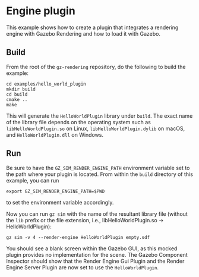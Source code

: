 # Engine plugin

This example shows how to create a plugin that integrates a rendering engine with
Gazebo Rendering and how to load it with Gazebo.

## Build

From the root of the `gz-rendering` repository, do the following to build the example:

~~~
cd examples/hello_world_plugin
mkdir build
cd build
cmake ..
make
~~~

This will generate the `HelloWorldPlugin` library under `build`.
The exact name of the library file depends on the operating system
such as `libHelloWorldPlugin.so` on Linux, `libHelloWorldPlugin.dylib` on macOS,
and `HelloWorldPlugin.dll` on Windows.

## Run

Be sure to have the `GZ_SIM_RENDER_ENGINE_PATH` environment variable set to the path
where your plugin is located.  From within the `build` directory of this example, you can run

~~~
export GZ_SIM_RENDER_ENGINE_PATH=$PWD
~~~

to set the environment variable accordingly.


Now you can run `gz sim` with the name of the resultant library file (without the `lib` prefix
or the file extension, i.e., libHelloWorldPlugin.so -> HelloWorldPlugin):

~~~
gz sim -v 4 --render-engine HelloWorldPlugin empty.sdf
~~~

You should see a blank screen within the Gazebo GUI, as this mocked plugin provides no implementation
for the scene. The Gazebo Component Inspector should show that the Render Engine Gui Plugin and
the Render Engine Server Plugin are now set to use the `HelloWorldPlugin`.
